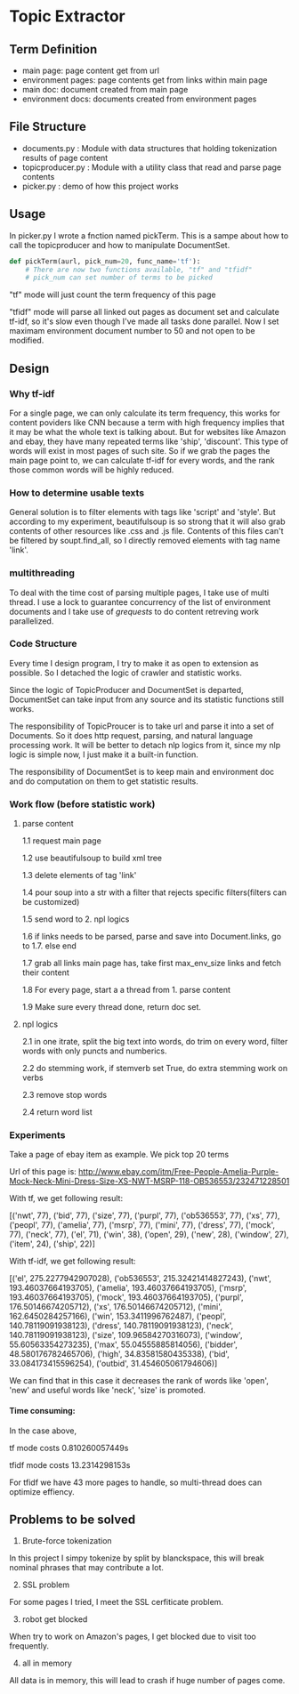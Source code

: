 # Topic Extractor

## Term Definition

- main page: page content get from url
- environment pages: page contents get from links within main page
- main doc: document created from main page
- environment docs: documents created from environment pages


## File Structure

- documents.py : Module with data structures that holding tokenization results of page content
- topicproducer.py : Module with a utility class that read and parse page contents
- picker.py : demo of how this project works

## Usage

In picker.py I wrote a fnction named pickTerm. This is a sampe about how to call the topicproducer and how to manipulate DocumentSet. 

```python
def pickTerm(aurl, pick_num=20, func_name='tf'):
	# There are now two functions available, "tf" and "tfidf"
	# pick_num can set number of terms to be picked
```

"tf" mode will just count the term frequency of this page

"tfidf" mode will parse all linked out pages as document set and calculate tf-idf, so it's slow even though I've made all tasks done parallel. Now I set maximam environment document number to 50 and not open to be modified.

## Design

### Why tf-idf

For a single page, we can only calculate its term frequency, this works for content poviders like CNN because a term with high frequency implies that it may be what the whole text is talking about. But for websites like Amazon and ebay, they have many repeated terms like 'ship', 'discount'. This type of words will exist in most pages of such site. So if we grab the pages the main page point to, we can calculate tf-idf for every words, and the rank those common words will be highly reduced.

### How to determine usable texts

General solution is to filter elements with tags like 'script' and 'style'. But according to my experiment, beautifulsoup is so strong that it will also grab contents of other resources like .css and .js file. Contents of this files can't be filtered by soupt.find_all, so I directly removed elements with tag name 'link'.

### multithreading

To deal with the time cost of parsing multiple pages, I take use of multi thread. I use a lock to guarantee concurrency of the list of environment documents and I take use of *grequests* to do content retreving work parallelized.

### Code Structure
Every time I design program, I try to make it as open to extension as possible. So I detached the logic of crawler and statistic works.

Since the logic of TopicProducer and DocumentSet is departed, DocumentSet can take input from any source and its statistic functions still works.

The responsibility of TopicProucer is to take url and parse it into a set of Documents. So it does http request, parsing, and natural language processing work. It will be better to detach nlp logics from it, since my nlp logic is simple now, I just make it a built-in function.

The responsibility of DocumentSet is to keep main and environment doc and do computation on them to get statistic results.

### Work flow (before statistic work)

1. parse content

	1.1 request main page

	1.2 use beautifulsoup to build xml tree

	1.3 delete elements of tag 'link'

	1.4 pour soup into a str with a filter that rejects specific filters(filters can be customized)

	1.5 send word to 2. npl logics

	1.6 if links needs to be parsed, parse and save into Document.links, go to 1.7. else end

	1.7 grab all links main page has, take first max_env_size links and fetch their content

	1.8 For every page, start a a thread from 1. parse content

	1.9 Make sure every thread done, return doc set.

2. npl logics

	2.1 in one itrate, split the big text into words, do trim on every word, filter words with only puncts and numberics.

	2.2 do stemming work, if stemverb set True, do extra stemming work on verbs

	2.3 remove stop words

	2.4 return word list

### Experiments

Take a page of ebay item as example. We pick top 20 terms

Url of this page is: http://www.ebay.com/itm/Free-People-Amelia-Purple-Mock-Neck-Mini-Dress-Size-XS-NWT-MSRP-118-OB536553/232471228501

With tf, we get following result:

[('nwt', 77), ('bid', 77), ('size', 77), ('purpl', 77), ('ob536553', 77), ('xs', 77), ('peopl', 77), ('amelia', 77), ('msrp', 77), ('mini', 77), ('dress', 77), ('mock', 77), ('neck', 77), ('el', 71), ('win', 38), ('open', 29), ('new', 28), ('window', 27), ('item', 24), ('ship', 22)]

With tf-idf, we get following result:

[('el', 275.2277942907028), ('ob536553', 215.32421414827243), ('nwt', 193.46037664193705), ('amelia', 193.46037664193705), ('msrp', 193.46037664193705), ('mock', 193.46037664193705), ('purpl', 176.50146674205712), ('xs', 176.50146674205712), ('mini', 162.6450284257166), ('win', 153.3411996762487), ('peopl', 140.78119091938123), ('dress', 140.78119091938123), ('neck', 140.78119091938123), ('size', 109.96584270316073), ('window', 55.60563354273235), ('max', 55.04555885814056), ('bidder', 48.580176782465706), ('high', 34.83581580435338), ('bid', 33.084173415596254), ('outbid', 31.454605061794606)]

We can find that in this case it decreases the rank of words like 'open', 'new' and useful words like 'neck', 'size' is promoted.

#### Time consuming:

In the case above, 

tf mode costs 0.810260057449s

tfidf mode costs 13.2314298153s

For tfidf we have 43 more pages to handle, so multi-thread does can optimize effiency.

## Problems to be solved

1. Brute-force tokenization

In this project I simpy tokenize by split by blanckspace, this will break nominal phrases that may contribute a lot.

2. SSL problem

For some pages I tried, I meet the SSL cerfiticate problem.

3. robot get blocked

When try to work on Amazon's pages, I get blocked due to visit too frequently.

4. all in memory

All data is in memory, this will lead to crash if huge number of pages come.









